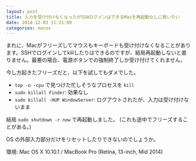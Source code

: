 ```yaml
---
layout: post
title: 入力を受け付けなくなったがSSHログインはできるMacを再起動なしに救いたい
date: 2014-12-03 11:21:09
categories: macos
---
```

<!-- {% raw %} -->
<p>まれに、Macがフリーズしてマウスもキーボードも受け付けなくなることがあります。SSHでログインしてkillしたりはできるのですが、結局再起動しないと直りません。最悪の場合、電源ボタンでの強制終了しか受け付けてくれません。</p>

<p>今し方起きたフリーズだと、以下を試してもダメでした。</p>

<ul>
<li><code>top -o -cpu</code> で見つけた忙しそうなプロセスを <code>kill</code></li>
<li><code>sudo killall Finder</code>: 効果なし</li>
<li><code>sudo killall -HUP WindowServer</code>: ログアウトされたが、入力は受け付けないまま</li>
</ul>

<p>結局 <code>sudo shutdown -r now</code> で再起動しました。 (これも途中でフリーズすることがある。)</p>

<p>OS の外部入力部分だけをリセットしたりできないのでしょうか。</p>

<p>環境: Mac OS X 10.10.1 / MacBook Pro (Retina, 13-inch, Mid 2014)</p>
<!-- {% endraw %} -->
